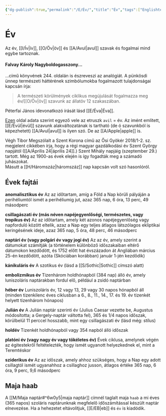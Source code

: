 ```yaml
---
{"dg-publish":true,"permalink":"/E/Év/","title":"Év","tags":["Englishtexttranslated"],"created":"2025-10-09T18:17","updated":"2025-10-10T21:56"}
---
```



# Év

Az év, [[I/Ív\|ív]], [[O/Öv\|öv]] és [[A/Avul\|avul]] szavak és fogalmai mind egybe tartoznak.  

#### Falvay Károly Nagyboldogasszony...

...című könyvének 244. oldalán is észreveszi az analógiát. A pünkösdi ünnep természeti háttérének szimbólumokba fogalmazott tulajdonságai kapcsán írja:  
> A természeti körülmények ciklikus megújulását fogalmazza meg év/[[O/Öv\|öv]] szavunk az állatöv 12 szakaszában.  

Péterfai János idevonatkozó írását lásd [[E/Éva\|Éva]].  

[Ezen](https://www.wordsense.eu/avil/) oldal adata szerint egyező vele az etruszk `avil` = év. Az imént említett, [[E/Évül\|évül]] szavunk alakváltozatának is tartható (de ó szavunkból is képezhetett) [[A/Avul\|avul]] is ilyen szó. De az [[A/Apple\|apple]] is.  

Végh Tibor Megszólalt a Szent Korona című az Ősi Gyökér 2018/1-2. sz. megjelent cikkében írja, hogy a régi magyar gazdálkodási év Szent György napjától ([[A/Április 24\|április 24]].) Szent Mihály napjáig (szeptember 29.) tartott. Még az 1900-as évek elején is így fogadták meg a számadó juhászokat.  
Másutt a [[H/Háromszáz\|háromszáz]] nap kapcsán volt szó hasonlóról.  

## Évek fajtái

**anomalisztikus év**
Az az időtartam, amíg a Föld a Nap körüli pályáján a perihéliumtól ismét a perihéliumig jut, azaz 365 nap, 6 óra, 13 perc, 49 másodperc


**csillagászati év (más néven napéjegyenlőségi, természetes, vagy tropikus év)**
Az az időtartam, amely két azonos napéjegyenlőség vagy napforduló között eltelik, azaz a Nap egy teljes átlagos látszólagos ekliptikai keringésének ideje, azaz 365 nap, 5 óra, 48 perc, 46 másodperc

**naptári év (vagy polgári év vagy jogi év)**
Az az év, amely szerint a dátumokat számítják (a történelem különböző időszakaiban eltérő dátumokon kezdődött, és 1752 előtt hat évszázadon át Angliában március 25-én kezdődött, azóta (Skóciában korábban) január 1-jén kezdődik)

**kánikuláris év**
A szotikus év (lásd a [[S/Sothic\|Sothic]] címszó alatt)

**embolizmikus év**
Tizenhárom holdhónapból (384 nap) álló év, amely luniszoláris naptárakban fordul elő, például a zsidó naptárban

**héber év**
Luniszoláris év, 12 vagy 13, 29 vagy 30 napos hónapból áll (minden tizenkilenc éves ciklusban a 6., 8., 11., 14., 17. és 19. év tizenkét helyett tizenhárom hónapos)

**Julián év**
A Julián naptár szerinti év (Julius Caesar vezette be, Augustus módosította; a Gergely-naptár váltotta fel), 365 és 1/4 napos időszak, körülbelül 11 perccel hosszabb, mint egy csillagászati év (lásd még: stílus)

**holdév**
Tizenkét holdhónapból vagy 354 napból álló időszak

**platóni év (vagy nagy év vagy tökéletes év)**
Évek ciklusa, amelynek végén az égitestekről feltételezték, hogy ismét ugyanott helyezkednek el, mint a Teremtéskor

**sziderikus év**
Az az időszak, amely ahhoz szükséges, hogy a Nap egy adott csillagtól ismét ugyanahhoz a csillaghoz jusson, átlagos értéke 365 nap, 6 óra, 9 perc, 9,6 másodperc

## Maja haab

A [[M/Maja naptár#^6w0y5\|maja naptár]] címnél taglalt maja `haab` a mi éves (365 napos) szoláris naptárunknak megfelelő időszámítással készült naptár elnevezése. Ha a hehezetet eltávolítjuk, [[E/EB\|eb]] és `év` is kiadódik.  